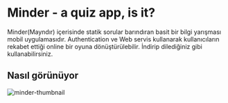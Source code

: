 # Minder - a quiz app, is it?

Minder(Mayndır) içerisinde statik sorular barındıran basit bir bilgi yarışması mobil uygulamasıdır.
Authentication ve Web servis kullanarak kullanıcıların rekabet ettiği online bir oyuna dönüştürülebilir.
İndirip dilediğiniz gibi kullanabilirsiniz.

## Nasıl görünüyor

![minder-thumbnail](https://im6.ezgif.com/tmp/ezgif-6-c3f035aff5a6.gif)
